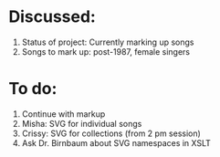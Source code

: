 # Discussed:
1. Status of project: Currently marking up songs
2. Songs to mark up: post-1987, female singers

# To do:
1. Continue with markup
2. Misha: SVG for individual songs
3. Crissy: SVG for collections (from 2 pm session)
4. Ask Dr. Birnbaum about SVG namespaces in XSLT
